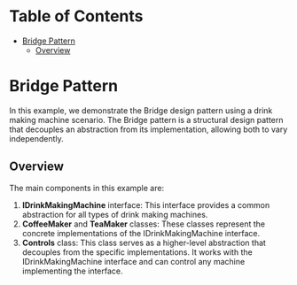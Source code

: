 # Table of Contents
- [Bridge Pattern](#bridge-pattern)
  * [Overview](#overview)
   
# Bridge Pattern 
In this example, we demonstrate the Bridge design 
pattern using a drink making machine scenario. 
The Bridge pattern is a structural design pattern that decouples an abstraction from 
its implementation, allowing both to vary independently.

## Overview
The main components in this example are:

1. **IDrinkMakingMachine** interface: This interface provides a common abstraction for all types of drink making machines.
2. **CoffeeMaker** and **TeaMaker** classes: These classes represent the concrete implementations of the IDrinkMakingMachine interface.
3. **Controls** class: This class serves as a higher-level abstraction that decouples from the specific implementations. It works with the IDrinkMakingMachine interface and can control any machine implementing the interface.
 
